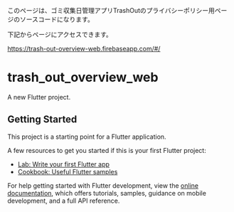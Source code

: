 このページは、ゴミ収集日管理アプリTrashOutのプライバシーポリシー用ページのソースコードになります。

下記からページにアクセスできます。

https://trash-out-overview-web.firebaseapp.com/#/



# trash_out_overview_web

A new Flutter project.

## Getting Started

This project is a starting point for a Flutter application.

A few resources to get you started if this is your first Flutter project:

- [Lab: Write your first Flutter app](https://docs.flutter.dev/get-started/codelab)
- [Cookbook: Useful Flutter samples](https://docs.flutter.dev/cookbook)

For help getting started with Flutter development, view the
[online documentation](https://docs.flutter.dev/), which offers tutorials,
samples, guidance on mobile development, and a full API reference.
